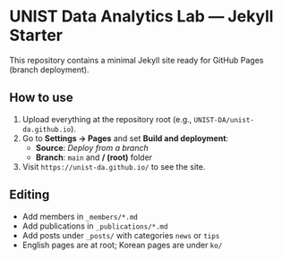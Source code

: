 # UNIST Data Analytics Lab — Jekyll Starter

This repository contains a minimal Jekyll site ready for GitHub Pages (branch deployment).

## How to use

1. Upload everything at the repository root (e.g., `UNIST-DA/unist-da.github.io`).
2. Go to **Settings → Pages** and set **Build and deployment**:
   - **Source**: *Deploy from a branch*
   - **Branch**: `main` and **/ (root)** folder
3. Visit `https://unist-da.github.io/` to see the site.

## Editing

- Add members in `_members/*.md`
- Add publications in `_publications/*.md`
- Add posts under `_posts/` with categories `news` or `tips`
- English pages are at root; Korean pages are under `ko/`
